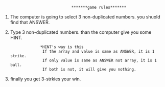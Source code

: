 <numbers baseball game>

                                   
                                  *******game rules*******
                                    
1. The computer is going to select 3 non-duplicated numbers. you shuold find that ANSWER. 
2. Type 3 non-duplicated numbers. than the computer give you some HINT.

                    *HINT's way is this
                     If the array and value is same as ANSWER, it is 1 strike.
                     If only value is same as ANSWER not array, it is 1 ball.
                     If both is not, it will give you nothing.
 
3. finally you get 3-strkies your win.




                  

